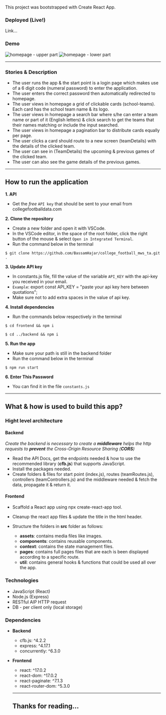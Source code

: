 This project was bootstrapped with Create React App.

### Deployed (Live!)

Link...

### Demo

![homepage - upper part](./src/assets/images/homepage-up.png)
![homepage - lower part](./src/assets/images/homepage-down.png)

---

### Stories & Description

- The user runs the app & the start point is a login page which makes use of a 6 digit code (numeral password) to enter the application.
- The user enters the correct password then automatically redirected to homepage.
- The user views in homepage a grid of clickable cards (school-teams). Each card has the school team name & its logo.
- The user views in homepage a search bar where s/he can enter a team name or part of it (English letters) & click search to get the teams that their names matching or include the input searched.
- The user views in homepage a pagination bar to distribute cards equally per page.
- The user clicks a card should route to a new screen (teamDetails) with the details of the clicked team.
- The user can see in (TeamDetails) the upcoming & previous games of the clicked team.
- The user can also see the game details of the previous games.

---

## How to run the application

**1. API**

- Get the _free_ `API key` that should be sent to your email from collegefootballdata.com

**2. Clone the repository**

- Create a new folder and open it with VSCode.
- In the VSCode editor, in the space of the root folder, click the right button of the mouse & select `Open in Integrated Terminal`.
- Run the command below in the terminal

```
$ git clone https://github.com/BassamHajar/college_football_mws_ta.git .
```

**3. Update API key**

- In constants.js file, fill the value of the variable `API_KEY` with the api-key you received in your email.
- `Example`: export const API_KEY = "paste your api key here between quotations";
- Make sure not to add extra spaces in the value of api key.

**4. Install dependencies**

- Run the commands below respectively in the terminal

```
$ cd frontend && npm i
```

```
$ cd ../backend && npm i
```

**5. Run the app**

- Make sure your path is still in the backend folder
- Run the command below in the terminal

```
$ npm run start
```

**6. Enter This Password**

- You can find it in the file `constants.js`

---

## What & how is used to build this app?

### Hight level architecture

#### Backend

_Create the backend is necessary to create a **middleware** helps the http requests to **prevent** the Cross-Origin Resource Sharing (**CORS**)_

- Read the API Docs, get the endpoints needed & how to use the recommended library (**cfb.js**) that supports JavaScript.
- Install the packages needed.
- Create folders & files for start point (index.js), routes (teamRoutes.js), controllers (teamControllers.js) and the middleware needed & fetch the data, propagate it & return it.

#### Frontend

- Scaffold a React app using npx create-react-app tool.
- Cleanup the react app files & update the title in the html header.
- Structure the folders in **src** folder as follows:

  - **assets**: contains media files like images.
  - **components**: contains reusable components.
  - **context**: contains the state management files.
  - **pages**: contains full pages files that are each is been displayed according to a specific route.
  - **util**: contains general hooks & functions that could be used all over the app.

### Technologies

- JavaScript (React)
- Node.js (Express)
- RESTful AIP HTTP request
- DB - per client only (local storage)

### Dependencies

- **Backend**

  - cfb.js: ^4.2.2
  - express: ^4.17.1
  - concurrently: ^6.3.0

- **Frontend**

  - react: ^17.0.2
  - react-dom: ^17.0.2
  - react-paginate: ^7.1.3
  - react-router-dom: ^5.3.0

  ***

  ## Thanks for reading...
